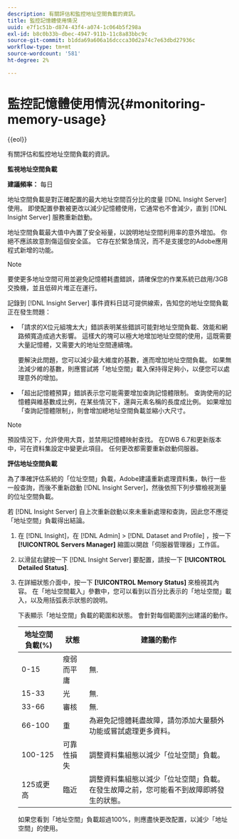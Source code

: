 ```yaml
---
description: 有關評估和監控地址空間負載的資訊。
title: 監控記憶體使用情況
uuid: e7f1c51b-d874-43f4-a074-1c064b5f298a
exl-id: b8c0b33b-dbec-4947-911b-11c8a83bbc9c
source-git-commit: b1dda69a606a16dccca30d2a74c7e63dbd27936c
workflow-type: tm+mt
source-wordcount: '581'
ht-degree: 2%

---
```


# 監控記憶體使用情況{#monitoring-memory-usage}

{{eol}}

有關評估和監控地址空間負載的資訊。

**監視地址空間負載**

**建議頻率：** 每日

地址空間負載是對正確配置的最大地址空間百分比的度量 [!DNL Insight Server] 使用。 即使配置參數被更改以減少記憶體使用，它通常也不會減少，直到 [!DNL Insight Server] 服務重新啟動。

地址空間負載最大值中內置了安全裕量，以說明地址空間利用率的意外增加。 你絕不應該故意割傷這個安全區。 它存在於緊急情況，而不是支援您的Adobe應用程式新增的功能。

>[!NOTE]
>
>要使更多地址空間可用並避免記憶體耗盡錯誤，請確保您的作業系統已啟用/3GB交換機，並且低碎片堆正在運行。

記錄到 [!DNL Insight Server] 事件資料日誌可提供線索，告知您的地址空間負載正在發生問題：

* 「請求的X位元組塊太大」錯誤表明某些錯誤可能對地址空間負載、效能和網路頻寬造成過大影響。 這樣大的塊可以極大地增加地址空間的使用，這既需要大量記憶體，又需要大的地址空間連續塊。

   要解決此問題，您可以減少最大維度的基數，進而增加地址空間負載。 如果無法減少維的基數，則應嘗試將「地址空間」載入保持得足夠小，以便您可以處理意外的增加。
* 「超出記憶體預算」錯誤表示您可能需要增加查詢記憶體限制。 查詢使用的記憶體與維基數成比例，在某些情況下，還與元素名稱的長度成比例。 如果增加「查詢記憶體限制」，則會增加總地址空間負載並縮小大尺寸。

>[!NOTE]
>
>預設情況下，允許使用大頁，並禁用記憶體映射查找。 在DWB 6.7和更新版本中，可在資料集設定中變更此項目。 任何更改都需要重新啟動伺服器。

**評估地址空間負載**

為了準確評估系統的「位址空間」負載，Adobe建議重新處理資料集，執行一些一般查詢，而後不重新啟動 [!DNL Insight Server]，然後依照下列步驟檢視測量的位址空間負載。

若 [!DNL Insight Server] 自上次重新啟動以來未重新處理和查詢，因此您不應從「地址空間」負載得出結論。

1. 在 [!DNL Insight]，在 [!DNL Admin] > [!DNL Dataset and Profile] ，按一下 **[!UICONTROL Servers Manager]** 縮圖以開啟「伺服器管理器」工作區。
1. 以滑鼠右鍵按一下 [!DNL Insight Server] 要配置，請按一下 **[!UICONTROL Detailed Status]**.
1. 在詳細狀態介面中，按一下 **[!UICONTROL Memory Status]** 來檢視其內容。 在「地址空間載入」參數中，您可以看到以百分比表示的「地址空間」載入，以及用括弧表示狀態的說明。

   下表顯示「地址空間」負載的範圍和狀態。 會針對每個範圍列出建議的動作。

   | 地址空間負載(%) | 狀態 | 建議的動作 |
   |---|---|---|
   | 0-15 | 瘦弱而平庸 | 無. |
   | 15-33 | 光 | 無. |
   | 33-66 | 審核 | 無. |
   | 66-100 | 重 | 為避免記憶體耗盡故障，請勿添加大量額外功能或嘗試處理更多資料。 |
   | 100-125 | 可靠性損失 | 調整資料集組態以減少「位址空間」負載。 |
   | 125或更高 | 臨近 | 調整資料集組態以減少「位址空間」負載。 在發生故障之前，您可能看不到故障即將發生的狀態。 |

   如果您看到「地址空間」負載超過100%，則應盡快更改配置，以減少「地址空間」的使用。
